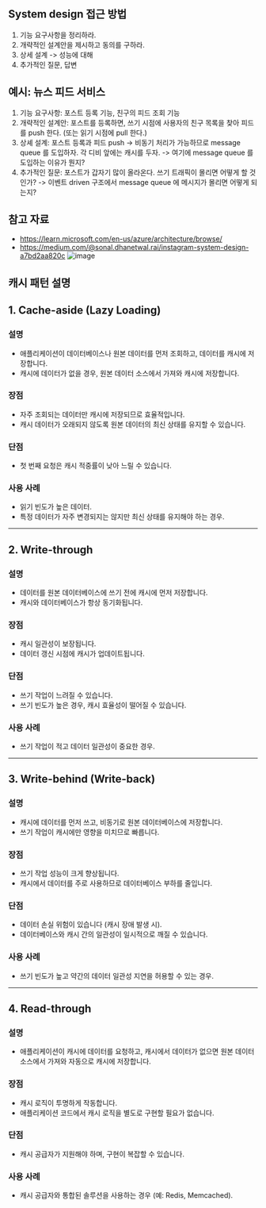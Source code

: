 ## System design 접근 방법
1. 기능 요구사항을 정리하라.
2. 개략적인 설계안을 제시하고 동의를 구하라.
3. 상세 설계 -> 성능에 대해
4. 추가적인 질문, 답변

## 예시: 뉴스 피드 서비스
1. 기능 요구사항: 포스트 등록 기능, 친구의 피드 조회 기능
2. 개략적인 설계안: 포스트를 등록하면, 쓰기 시점에 사용자의 친구 목록을 찾아 피드를 push 한다. (또는 읽기 시점에 pull 한다.)
3. 상셰 설계: 포스트 등록과 피드 push -> 비동기 처리가 가능하므로 message queue 를 도입하자. 각 디비 앞에는 캐시를 두자.
  -> 여기에 message queue 를 도입하는 이유가 뭔지? 
4. 추가적인 질문: 포스트가 갑자기 많이 올라온다. 쓰기 트래픽이 몰리면 어떻게 할 것인가?
  -> 이벤트 driven 구조에서 message queue 에 메시지가 몰리면 어떻게 되는지?

## 참고 자료
- https://learn.microsoft.com/en-us/azure/architecture/browse/
- https://medium.com/@sonal.dhanetwal.rai/instagram-system-design-a7bd2aa820c
![image](https://github.com/user-attachments/assets/76383728-b3d4-4c5d-9f86-74f39fa337db)


## 캐시 패턴 설명

## 1. Cache-aside (Lazy Loading)
### 설명
- 애플리케이션이 데이터베이스나 원본 데이터를 먼저 조회하고, 데이터를 캐시에 저장합니다.
- 캐시에 데이터가 없을 경우, 원본 데이터 소스에서 가져와 캐시에 저장합니다.

### 장점
- 자주 조회되는 데이터만 캐시에 저장되므로 효율적입니다.
- 캐시 데이터가 오래되지 않도록 원본 데이터의 최신 상태를 유지할 수 있습니다.

### 단점
- 첫 번째 요청은 캐시 적중률이 낮아 느릴 수 있습니다.

### 사용 사례
- 읽기 빈도가 높은 데이터.
- 특정 데이터가 자주 변경되지는 않지만 최신 상태를 유지해야 하는 경우.

---

## 2. Write-through
### 설명
- 데이터를 원본 데이터베이스에 쓰기 전에 캐시에 먼저 저장합니다.
- 캐시와 데이터베이스가 항상 동기화됩니다.

### 장점
- 캐시 일관성이 보장됩니다.
- 데이터 갱신 시점에 캐시가 업데이트됩니다.

### 단점
- 쓰기 작업이 느려질 수 있습니다.
- 쓰기 빈도가 높은 경우, 캐시 효율성이 떨어질 수 있습니다.

### 사용 사례
- 쓰기 작업이 적고 데이터 일관성이 중요한 경우.

---

## 3. Write-behind (Write-back)
### 설명
- 캐시에 데이터를 먼저 쓰고, 비동기로 원본 데이터베이스에 저장합니다.
- 쓰기 작업이 캐시에만 영향을 미치므로 빠릅니다.

### 장점
- 쓰기 작업 성능이 크게 향상됩니다.
- 캐시에서 데이터를 주로 사용하므로 데이터베이스 부하를 줄입니다.

### 단점
- 데이터 손실 위험이 있습니다 (캐시 장애 발생 시).
- 데이터베이스와 캐시 간의 일관성이 일시적으로 깨질 수 있습니다.

### 사용 사례
- 쓰기 빈도가 높고 약간의 데이터 일관성 지연을 허용할 수 있는 경우.

---

## 4. Read-through
### 설명
- 애플리케이션이 캐시에 데이터를 요청하고, 캐시에서 데이터가 없으면 원본 데이터 소스에서 가져와 자동으로 캐시에 저장합니다.

### 장점
- 캐시 로직이 투명하게 작동합니다.
- 애플리케이션 코드에서 캐시 로직을 별도로 구현할 필요가 없습니다.

### 단점
- 캐시 공급자가 지원해야 하며, 구현이 복잡할 수 있습니다.

### 사용 사례
- 캐시 공급자와 통합된 솔루션을 사용하는 경우 (예: Redis, Memcached).
